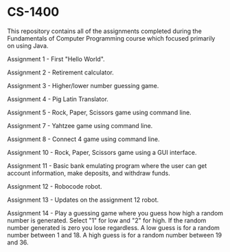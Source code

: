 # CS-1400
This repository contains all of the assignments completed during the Fundamentals of Computer Programming course which focused primarily on using Java.

Assignment 1 - First "Hello World".

Assignment 2 - Retirement calculator.

Assignment 3 - Higher/lower number guessing game.

Assignment 4 - Pig Latin Translator.

Assignment 5 - Rock, Paper, Scissors game using command line.

Assignment 7 - Yahtzee game using command line.

Assignment 8 - Connect 4 game using command line.

Assignment 10 - Rock, Paper, Scissors game using a GUI interface.

Assignment 11 - Basic bank emulating program where the user can get account information, make deposits, and withdraw funds.

Assignment 12 - Robocode robot. 

Assignment 13 - Updates on the assignment 12 robot.

Assignment 14 - Play a guessing game where you guess how high a random number is generated. Select "1" for low and "2" for high. If the random number generated is zero you lose regardless. A low guess is for a random number between 1 and 18. A high guess is for a random number between 19 and 36.
